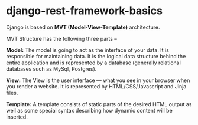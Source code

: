 # django-rest-framework-basics

Django is based on <b>MVT (Model-View-Template)</b> architecture.

MVT Structure has the following three parts – 

<b>Model:</b> The model is going to act as the interface of your data. It is responsible for maintaining data. It is the logical data structure behind the entire application and is represented by a database (generally relational databases such as MySql, Postgres). 

<b>View:</b> The View is the user interface — what you see in your browser when you render a website. It is represented by HTML/CSS/Javascript and Jinja files. 

<b>Template:</b> A template consists of static parts of the desired HTML output as well as some special syntax describing how dynamic content will be inserted. 
